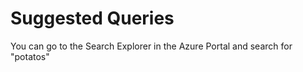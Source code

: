 # Suggested Queries

You can go to the Search Explorer in the Azure Portal and search for "potatos"
